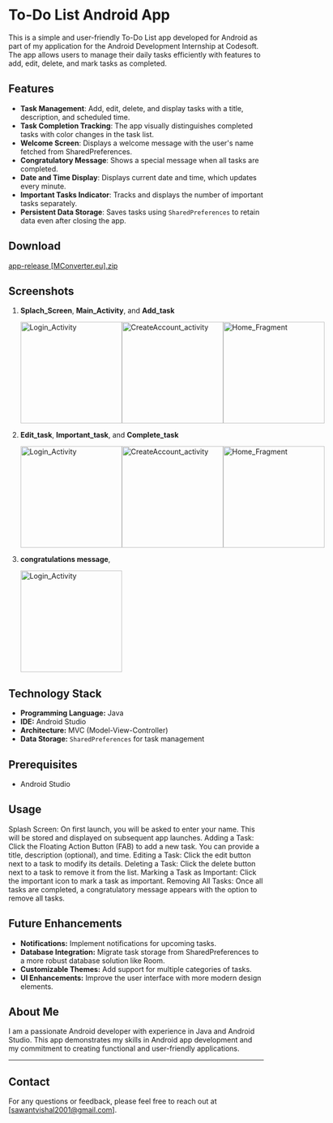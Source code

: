 # To-Do List Android App

This is a simple and user-friendly To-Do List app developed for Android as part of my application for the Android Development Internship at Codesoft. The app allows users
to manage their daily tasks efficiently with features to add, edit, delete, and mark tasks as completed.


## Features

- **Task Management**: Add, edit, delete, and display tasks with a title, description, and scheduled time.
- **Task Completion Tracking**: The app visually distinguishes completed tasks with color changes in the task list.
- **Welcome Screen**: Displays a welcome message with the user's name fetched from SharedPreferences.
- **Congratulatory Message**: Shows a special message when all tasks are completed.
- **Date and Time Display**: Displays current date and time, which updates every minute.
- **Important Tasks Indicator**: Tracks and displays the number of important tasks separately.
- **Persistent Data Storage**: Saves tasks using `SharedPreferences` to retain data even after closing the app.


## Download

  [app-release [MConverter.eu].zip](https://github.com/user-attachments/files/16906664/app-release.MConverter.eu.zip)


## Screenshots

1. **Splach_Screen**, **Main_Activity**, and **Add_task**  
   <div style="display: flex; justify-content: space-between;">
      <img src="https://github.com/user-attachments/assets/627de64f-6e71-4a93-b67f-f2d268f511e0" alt="Login_Activity" width="200">
      <img src="https://github.com/user-attachments/assets/5897a7c9-c2dd-4927-b682-902f7c062910" alt="CreateAccount_activity" width="200">
      <img src="https://github.com/user-attachments/assets/3714905a-a536-4682-86d2-40140529ff15" alt="Home_Fragment" width="200">
   </div>
   
2. **Edit_task**, **Important_task**, and **Complete_task**  
    <div style="display: flex; justify-content: space-between;">
      <img src="https://github.com/user-attachments/assets/d176a14b-51ad-4bcd-b96a-db9e6f41772b" alt="Login_Activity" width="200">
      <img src="https://github.com/user-attachments/assets/6508c8bf-d09c-4a3b-8a83-b74c8ce60212" alt="CreateAccount_activity" width="200">
      <img src="https://github.com/user-attachments/assets/91e59d33-41a7-4bba-bbc9-edb07b0cca3f" alt="Home_Fragment" width="200">
   </div>
   
3. **congratulations message**,
   <div style="display: flex; justify-content: space-between;">
      <img src="https://github.com/user-attachments/assets/a093d925-3af6-41e7-a0af-a7e332f23f8b" alt="Login_Activity" width="200">
   </div>

   
## Technology Stack

- **Programming Language:** Java
- **IDE:** Android Studio
- **Architecture:** MVC (Model-View-Controller)
- **Data Storage:** `SharedPreferences` for task management


## Prerequisites

- Android Studio

  
## Usage
Splash Screen: On first launch, you will be asked to enter your name. This will be stored and displayed on subsequent app launches.
Adding a Task: Click the Floating Action Button (FAB) to add a new task. You can provide a title, description (optional), and time.
Editing a Task: Click the edit button next to a task to modify its details.
Deleting a Task: Click the delete button next to a task to remove it from the list.
Marking a Task as Important: Click the important icon to mark a task as important.
Removing All Tasks: Once all tasks are completed, a congratulatory message appears with the option to remove all tasks.


## Future Enhancements

- **Notifications:** Implement notifications for upcoming tasks.
- **Database Integration:** Migrate task storage from SharedPreferences to a more robust database solution like Room.
- **Customizable Themes:** Add support for multiple categories of tasks.
- **UI Enhancements:** Improve the user interface with more modern design elements.


## About Me

I am a passionate Android developer with experience in Java and Android Studio. This app demonstrates my skills in Android app development and my commitment to creating 
functional and user-friendly applications.

---

## Contact

For any questions or feedback, please feel free to reach out at [sawantvishal2001@gmail.com].




